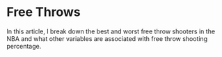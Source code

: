 # Free Throws

In this article, I break down the best and worst free throw shooters in the NBA and what other variables are associated with free throw shooting percentage. 
